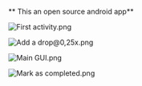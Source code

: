 **
This an open source android app**


![First activity.png](https://bitbucket.org/repo/pLKEdj/images/832315478-First%20activity.png)

![Add a drop@0,25x.png](https://bitbucket.org/repo/pLKEdj/images/3903258040-Add%20a%20drop@0,25x.png)

![Main GUI.png](https://bitbucket.org/repo/pLKEdj/images/540615294-Main%20GUI.png)

![Mark as completed.png](https://bitbucket.org/repo/pLKEdj/images/901153702-Mark%20as%20completed.png)